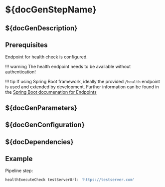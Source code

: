 # ${docGenStepName}

## ${docGenDescription}

## Prerequisites

Endpoint for health check is configured.

!!! warning
    The health endpoint needs to be available without authentication!

!!! tip
    If using Spring Boot framework, ideally the provided `/health` endpoint is used and extended by development. Further information can be found in the [Spring Boot documenation for Endpoints](http://docs.spring.io/spring-boot/docs/current/reference/html/production-ready-endpoints.html)

## ${docGenParameters}

## ${docGenConfiguration}

## ${docDependencies}

## Example

Pipeline step:

```groovy
healthExecuteCheck testServerUrl: 'https://testserver.com'
```
